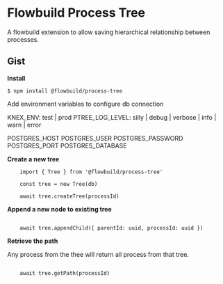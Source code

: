 # Flowbuild Process Tree

A flowbuild extension to allow saving hierarchical relationship between processes.

## Gist

**Install**

``` $ npm install @flowbuild/process-tree ```

Add environment variables to configure db connection

KNEX_ENV: test | prod
PTREE_LOG_LEVEL: silly | debug | verbose | info | warn | error

POSTGRES_HOST
POSTGRES_USER
POSTGRES_PASSWORD
POSTGRES_PORT
POSTGRES_DATABASE

**Create a new tree**

```
    import { Tree } from '@flowbuild/process-tree'

    const tree = new Tree(db)

    await tree.createTree(processId)

```

**Append a new node to existing tree**

```
   
    await tree.appendChild({ parentId: uuid, processId: uuid })

```

**Retrieve the path**

Any process from the thee will return all process from that tree.

```
   
    await tree.getPath(processId)

```